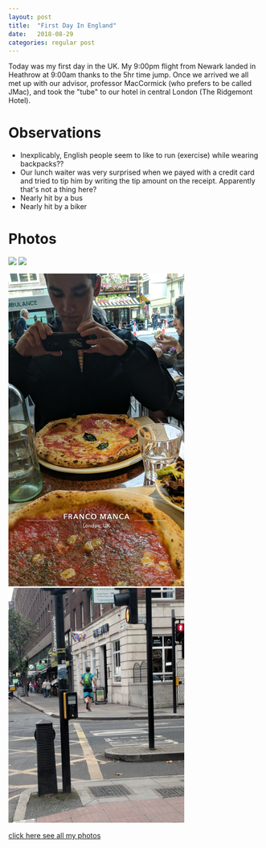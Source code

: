 ```yaml
---
layout: post
title:  "First Day In England"
date:   2018-08-29
categories: regular post
---
```

Today was my first day in the UK. My 9:00pm flight from Newark landed in Heathrow at 9:00am thanks to the 5hr time jump. Once we arrived we all met up with our advisor, professor MacCormick (who prefers to be called JMac), and took the "tube" to our hotel in central London (The Ridgemont Hotel).

# Observations
* Inexplicably, English people seem to like to run (exercise) while wearing backpacks??
* Our lunch waiter was very surprised when we payed with a credit card and tried to tip him by writing the tip amount on the receipt. Apparently that's not a thing here?
* Nearly hit by a bus
* Nearly hit by a biker

# Photos
<p float="left">
  <img src="/images/hotel_view.jpg" width="350"/>
  <img src="/images/hotel_room.jpg" width="350"/>  
</p>   

<p float="left">
  <img src="/images/pizza.jpg" width="350"/>
  <img src="/images/running_backpack.jpg" width="350"/>  
</p>   

<a href="https://photos.app.goo.gl/V9RtYEx7FEDxkNCD7">click here see all my photos</a>
